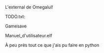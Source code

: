 L'external de Omegalul!

TODO.txt:

Gamesave

Manuel_d'utilisateur.elf

À peu près tout ce que j'ais pu faire en python
